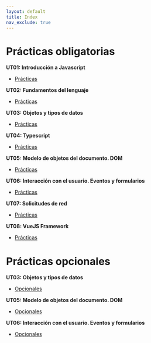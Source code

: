 ```yaml
---
layout: default
title: Index
nav_exclude: true
---
```


# Prácticas obligatorias

**UT01: Introducción a Javascript**
- [Prácticas](./01_introducción_js.md)

**UT02: Fundamentos del lenguaje**
- [Prácticas](./02_fundamentos_js.md)

**UT03: Objetos y tipos de datos**
- [Prácticas](./03_objetos_tipos_de_datos.md)

**UT04: Typescript**
- [Prácticas](./04_dom.md)

**UT05: Modelo de objetos del documento. DOM**
- [Prácticas](./05_typescript.md)

**UT06: Interacción con el usuario. Eventos y formularios**
- [Prácticas](./06_eventos_formularios.md)

**UT07: Solicitudes de red**
- [Prácticas](./07_solicitudes_de_red.md)

**UT08: VueJS Framework**
- [Prácticas](./ut08.md)


# Prácticas opcionales

**UT03: Objetos y tipos de datos**
- [Opcionales](./op_03_objetos_tipos_de_datos.md)

**UT05: Modelo de objetos del documento. DOM**
- [Opcionales](./op_04_dom.md)

**UT06: Interacción con el usuario. Eventos y formularios**
- [Opcionales](./op_06_eventos.md)